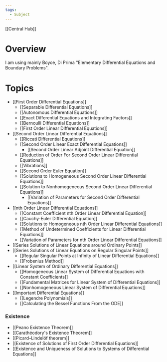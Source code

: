 ```yaml
---
tags:
  - Subject
---
```

[[Central Hub]]
# Overview
I am using mainly Boyce, Di Prima "Elementary Differential Equations and Boundary Problems". 

# Topics
- [[First Order Differential Equations]]
	- [[Separable Differential Equations]]
	- [[Autonomous Differential Equations]]
	- [[Exact Differential Equations and Integrating Factors]]
	- [[Bernoulli Differential Equations]]
	- [[First Order Linear Differential Equations]]
- [[Second Order Linear Differential Equations]]
	- [[Riccati Differential Equations]]
	- [[Second Order Linear Exact Differential Equations]]
		- [[Second Order Linear Adjoint Differential Equation]]
	- [[Reduction of Order For Second Order Linear Differential Equations]]
	- [[Vibrations]]
	- [[Second Order Euler Equation]]
	- [[Solutions to Homogeneous Second Order Linear Differential Equations]]
	- [[Solution to Nonhomogeneous Second Order Linear Differential Equations]]
		- [[Variation of Parameters for Second Order Differential Equations]]
- [[nth Order Linear Differential Equations]]
	- [[Constant Coefficient nth Order Linear Differential Equation]]
	- [[Cauchy-Euler Differential Equation]]
	- [[Solutions to Homogeneous nth Order Linear Differential Equations]]
	- [[Method of Undetermined Coefficients for Linear Differential Equations]]
	- [[Variation of Parameters for nth Order Linear Differential Equations]]
- [[Series Solutions of Linear Equations around Ordinary Points]]
- [[Series Solutions of Linear Equations on Regular Singular Points]]
	- [[Regular Singular Points at Infinity of Linear Differential Equations]]
	- [[Frobenius Method]]
- [[Linear System of Ordinary Differential Equations]]
	- [[Homogeneous Linear System of Differential Equations with Constant Coefficients]]
	- [[Fundamental Matrices for Linear System of Differential Equations]]
	- [[Nonhomogeneous Linear System of Differential Equations]]
- [[Important Differential Equations]]
	- [[Legendre Polynomials]]
	- [[Calculating the Bessel Functions From the ODE]]
### Existence
- [[Peano Existence Theorem]]
- [[Carathéodory's Existence Theorem]]
- [[Picard–Lindelöf theorem]]
- [[Existence of Solutions of First Order Differential Equations]]
- [[Existence and Uniqueness of Solutions to Systems of Differential Equations]]